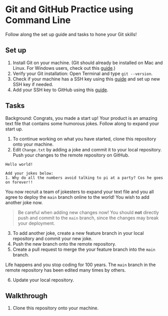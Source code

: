 # Git and GitHub Practice using Command Line

Follow along the set up guide and tasks to hone your Git skills!

## Set up

1. Install Git on your machine. (Git should already be installed on Mac and Linux. For Windows users, check out this [guide](https://www.atlassian.com/git/tutorials/install-git#windows).)
2. Verify your Git installation: Open Terminal and type `git --version`.
3. Check if your machine has a SSH key using this [guide](https://docs.github.com/en/authentication/connecting-to-github-with-ssh/checking-for-existing-ssh-keys) and set up new SSH key if needed.
4. Add your SSH key to GitHub using this [guide](https://docs.github.com/en/authentication/connecting-to-github-with-ssh/generating-a-new-ssh-key-and-adding-it-to-the-ssh-agent).

## Tasks

Background: Congrats, you made a start up! Your product is an amazing text file that contains some humorous jokes. Follow along to expand your start up.

1. To continue working on what you have started, clone this repository onto your machine.
2. Edit `Change.txt` by adding a joke and commit it to your local repository. Push your changes to the remote repository on GitHub.

```
Hello world!

Add your jokes below:
1. Why do all the numbers avoid talking to pi at a party? Cos he goes on forever!!
```

You now recruit a team of jokesters to expand your text file and you all agree to deploy the `main` branch online to the world! You wish to add another joke now.

> Be careful when adding new changes now! You should **not** directly push and commit to the `main` branch, since the changes may break your deployment.

3. To add another joke, create a new feature branch in your local repository and commit your new joke.
4. Push the new branch onto the remote repository.
5. Create a pull request to merge the your feature branch into the `main` branch.

Life happens and you stop coding for 100 years. The `main` branch in the remote repository has been edited many times by others.

6. Update your local repository.

## Walkthrough

1. Clone this repository onto your machine.
